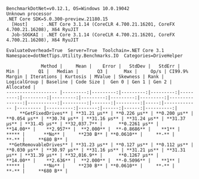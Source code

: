
    BenchmarkDotNet=v0.12.1, OS=Windows 10.0.19042
    Unknown processor
    .NET Core SDK=5.0.300-preview.21180.15
      [Host]     : .NET Core 3.1.14 (CoreCLR 4.700.21.16201, CoreFX 4.700.21.16208), X64 RyuJIT
      Job-SOGKAI : .NET Core 3.1.14 (CoreCLR 4.700.21.16201, CoreFX 4.700.21.16208), X64 RyuJIT

    EvaluateOverhead=True  Server=True  Toolchain=.NET Core 3.1  
    Namespace=dotNetTips.Utility.Benchmarks.IO  Categories=DriveHelper  

                 Method |     Mean |    Error |   StdDev |   StdErr |      Min |       Q1 |   Median |       Q3 |      Max |     Op/s | CI99.9% Margin | Iterations | Kurtosis | MValue | Skewness | Rank | LogicalGroup | Baseline | Code Size |  Gen 0 | Gen 1 | Gen 2 | Allocated |
    ------------------- |---------:|---------:|---------:|---------:|---------:|---------:|---------:|---------:|---------:|---------:|---------------:|-----------:|---------:|-------:|---------:|-----:|------------- |--------- |----------:|-------:|------:|------:|----------:|
         **GetFixedDrives** | **31.21 μs** | **0.226 μs** | **0.200 μs** | **0.054 μs** | **30.74 μs** | **31.16 μs** | **31.24 μs** | **31.37 μs** | **31.45 μs** | **32,037.7** |      **0.2261 μs** |      **14.00** |    **2.957** |  **2.000** |  **-0.8686** |    **1** |            ***** |       **No** |     **230 B** | **0.0610** |     **-** |     **-** |     **680 B** |
     **GetRemovableDrives** | **31.23 μs** | **0.127 μs** | **0.112 μs** | **0.030 μs** | **30.97 μs** | **31.16 μs** | **31.21 μs** | **31.31 μs** | **31.39 μs** | **32,016.9** |      **0.1267 μs** |      **14.00** |    **2.636** |  **2.000** |  **-0.5096** |    **1** |            ***** |       **No** |     **230 B** | **0.0610** |     **-** |     **-** |     **680 B** |
